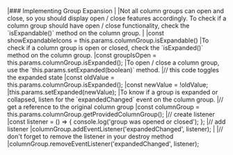 <framework-specific-section frameworks="vue">
|### Implementing Group Expansion
|
|Not all column groups can open and close, so you should display open / close features accordingly. To check if a column group should have open / close functionality, check the `isExpandable()` method on the column group.
|
</framework-specific-section>

<framework-specific-section frameworks="vue">
<snippet transform={false}>
|const showExpandableIcons = this.params.columnGroup.isExpandable()
</snippet>
</framework-specific-section>

<framework-specific-section frameworks="vue">
|To check if a column group is open or closed, check the `isExpanded()` method on the column group.
</framework-specific-section>

<framework-specific-section frameworks="vue">
<snippet transform={false}>
|const groupIsOpen = this.params.columnGroup.isExpanded();
</snippet>
</framework-specific-section>

<framework-specific-section frameworks="vue">
|To open / close a column group, use the `this.params.setExpanded(boolean)` method.
</framework-specific-section>

<framework-specific-section frameworks="vue">
<snippet transform={false}>
|// this code toggles the expanded state
|const oldValue = this.params.columnGroup.isExpanded();
|const newValue = !oldValue;
|this.params.setExpanded(newValue);
</snippet>
</framework-specific-section>

<framework-specific-section frameworks="vue">
|To know if a group is expanded or collapsed, listen for the `expandedChanged` event on the column group.
</framework-specific-section>

<framework-specific-section frameworks="vue">
<snippet transform={false}>
|// get a reference to the original column group
|const columnGroup = this.params.columnGroup.getProvidedColumnGroup();
|// create listener
|const listener = () => { console.log('group was opened or closed'); };
|// add listener
|columnGroup.addEventListener('expandedChanged', listener);
|
|// don't forget to remove the listener in your destroy method
|columnGroup.removeEventListener('expandedChanged', listener);
</snippet>
</framework-specific-section>